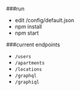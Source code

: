 ###run
- edit /config/default.json
- npm install
- npm start

###current endpoints
- `/users`
- `/apartments`
- `/locations`
- `/graphql`
- `/graphiql`
